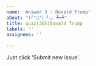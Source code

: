 ```yaml
---
name: 'Answer 3 : Donald Trump'
about: "(╯°□°）╯︵ ┻━┻"
title: quiz|365|Donald Trump
labels: ''
assignees: ''

---
```


Just click 'Submit new issue'.
